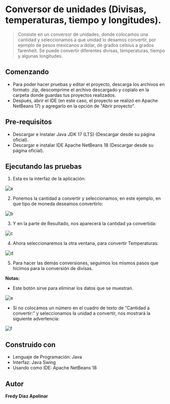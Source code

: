 # Conversor de unidades (Divisas, temperaturas, tiempo y longitudes).

> Consiste en un conversor de unidades, donde colocamos una cantidad y seleccionamos a que unidad lo desamos convertir, por ejemplo de pesos mexicanos a dólar, de grados celsius a grados farenheit. Se puede convertir diferentes divisas, temperaturas, tiempo y algunas longitudes.

## Comenzando
- Para poder hacer pruebas y editar el proyecto, descarga los archivos en formato .zip, descomprime el archivo descargado y copialo en la carpeta donde guardas tus proyectos realizados.
- Después, abrir el IDE (en este caso, el proyecto se realizó en Apache NetBeans 17) y agregarlo en la opción de "Abrir proyecto".

## Pre-requisitos
- Descargar e Instalar Java JDK 17 (LTS) (Descargar desde su página oficial).
- Descargar e instalar IDE Apache NetBeans 18 (Descargar desde su página oficial).

## Ejecutando las pruebas 
1. Esta es la interfaz de la aplicación:

![a](https://github.com/FredyDaz/ConversorChallenge/assets/132807585/d1dcf291-a611-4168-bb21-f064769ac832)

2. Ponemos la cantidad a convertir y seleccionamos, en este ejemplo, en que tipo de moneda deseamos convertirlo:

![b](https://github.com/FredyDaz/ConversorChallenge/assets/132807585/c42d399d-a63c-4bcf-ad44-c138a9d17fb1)

3. Y en la parte de Resultado, nos aparecerá la cantidad ya convertida:
   
![c](https://github.com/FredyDaz/ConversorChallenge/assets/132807585/c77bbd49-7c40-41f6-801b-109d705e4849)

4. Ahora seleccionaremos la otra ventana, para convertir Temperaturas:

![d](https://github.com/FredyDaz/ConversorChallenge/assets/132807585/c9515a72-2803-463f-992e-4c77d72be944)

5. Para hacer las demás conversiones, seguimos los mismos pasos que hicimos para la conversión de divisas.

**Notas:**
- Este botón sirve para eliminar los datos que se muestran.

![e](https://github.com/FredyDaz/ConversorChallenge/assets/132807585/77b9c995-b656-40b6-b91e-4088f32bb9dc)

- Si no colocamos un número en el cuadro de texto de “Cantidad a convertir:” y seleccionamos la unidad a convertir, nos mostrará la siguiente advertencia:

![f](https://github.com/FredyDaz/ConversorChallenge/assets/132807585/c307bb35-201f-40e6-a227-6cef140df28f)

## Construido con
- Lenguaje de Programación: Java
- Interfaz: Java Swing
- Usando como IDE: Apache NetBeans 18

## Autor
**Fredy Díaz Apolinar**
